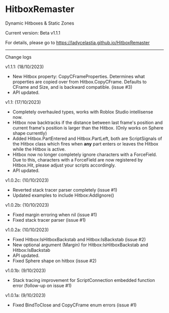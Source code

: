 # HitboxRemaster
Dynamic Hitboxes &amp; Static Zones

Current version: Beta v1.1.1

For details, please go to https://ladycelastia.github.io/HitboxRemaster

-------------

Change logs

v1.1.1: (18/10/2023)
- New Hitbox property: CopyCFrameProperties. Determines what properties are copied over from Hitbox.CopyCFrame. Defaults to CFrame and Size, and is backward compatible. (issue #3)
- API updated.

v1.1: (17/10/2023)
- Completely overhauled types, works with Roblox Studio intellisense now.
- Hitbox now backtracks if the distance between last frame's position and current frame's position is larger than the Hitbox. (Only works on Sphere shape currently)
- Added Hitbox.PartEntered and Hitbox.PartLeft, both are ScriptSignals of the Hitbox class which fires when **any** part enters or leaves the Hitbox while the Hitbox is active.
- Hitbox now no longer completely ignore characters with a ForceField. Due to this, characters with a ForceField are now registered by Hitbox.Hit, please adjust your scripts accordingly.
- API updated.

v1.0.2c: (10/10/2023)
- Reverted stack tracer parser completely (issue #1)
- Updated examples to include Hitbox:AddIgnore()

v1.0.2b: (10/10/2023)
- Fixed margin erroring when nil (issue #1)
- Fixed stack tracer parser (issue #1)

v1.0.2a: (10/10/2023)
- Fixed Hitbox:IsHitboxBackstab and Hitbox:IsBackstab (issue #2)
- New optional argument (Margin) for Hitbox:IsHitboxBackstab and Hitbox:IsBackstab
- API updated.
- Fixed Sphere shape on hitbox (issue #2)

v1.0.1b: (9/10/2023)
- Stack tracing improvement for ScriptConnection embedded function error (follow-up on issue #1)

v1.0.1a: (9/10/2023)
- Fixed BindToClose and CopyCFrame enum errors (issue #1)
